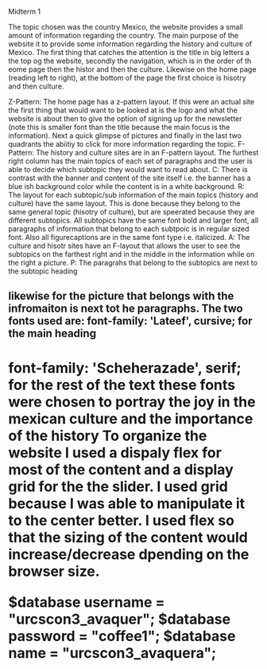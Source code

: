 Midterm 1

The topic chosen was the country Mexico, the website provides a small amount of information regarding the country.
The main purpose of the website it to provide some information regarding the history and culture of Mexico. The first thing that catches the attention is the title in big letters a the top og the website, secondly the navigation, which is in the order of th eome page then the histor and then the culture. Likewise on the home page (reading left to right), at the bottom of the page the first choice is hisotry and then culture.

Z-Pattern: The home page has a z-pattern layout. If this were an actual site the first thing that would want to be looked at is the logo and what the website is about then to give the option of signing up for the newsletter (note this is smaller font than the title because the main focus is the information). Next a quick glimpse of pictures and finally in the last two quadrants the abiitiy to click for more information regarding the topic.
F-Pattern: The history and culture sites are in an F-pattern layout. The furthest right column has the main topics of each set of paragraphs and the user is able to decide which subtopic they would want to read about.
C: There is contrast with the banner and content of the site itself i.e. the banner has a blue ish background color while the content is in a white background.
R: The layout for each subtopic/sub information of the main topics (history and culture) have the same layout. This is done because they belong to the same general topic (hisotry of culture), but are speerated because they are different subtopics. All subtopics have the same font bold and larger font, all paragraphs of information that belong to each subtpoic is in regular sized font. Also all figurecaptions are in the same font type i.e. italicized.
A: The culture and hisotr sites have an F-layout that allows the user to see the subtopics on the farthest right and in the middle in the information while on the right a picture.
P: The paragrahs that belong to the subtopics are next to the subtopic heading <h2> likewise for the picture that belongs with the infromaiton is next tot he paragraphs.
The two fonts used are:
font-family: 'Lateef', cursive; for the main heading <h1>
font-family: 'Scheherazade', serif; for the rest of the text
these fonts were chosen to portray the joy in the mexican culture and the importance of the history 
To organize the website I used a dispaly flex for most of the content and a display grid for the the slider. I used grid because I was able to manipulate it to the center better. I used flex so that the sizing of the content would increase/decrease dpending on the browser size.

$database username = "urcscon3_avaquer";
$database password = "coffee1";
$database name = "urcscon3_avaquera";